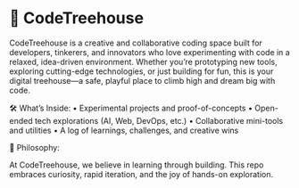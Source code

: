 # 🌲 CodeTreehouse

CodeTreehouse is a creative and collaborative coding space built for developers, tinkerers, and innovators who love experimenting with code in a relaxed, idea-driven environment. Whether you’re prototyping new tools, exploring cutting-edge technologies, or just building for fun, this is your digital treehouse—a safe, playful place to climb high and dream big with code.

🛠️ What’s Inside:
	•	Experimental projects and proof-of-concepts
	•	Open-ended tech explorations (AI, Web, DevOps, etc.)
	•	Collaborative mini-tools and utilities
	•	A log of learnings, challenges, and creative wins

🌱 Philosophy:

At CodeTreehouse, we believe in learning through building. This repo embraces curiosity, rapid iteration, and the joy of hands-on exploration.